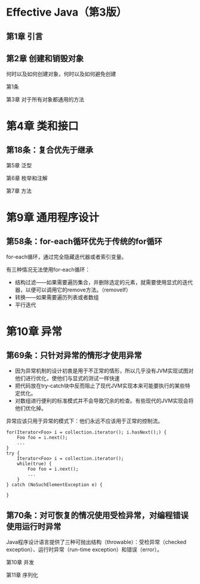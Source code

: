 # Effective Java（第3版） #

## 第1章 引言 ##

## 第2章 创建和销毁对象 ##

何时以及如何创建对象，何时以及如何避免创建

第1条

第3章 对于所有对象都通用的方法

# 第4章 类和接口 #

## 第18条：复合优先于继承 ##



第5章 泛型

第6章 枚举和注解

第7章 方法

# 第9章 通用程序设计 #

## 第58条：for-each循环优先于传统的for循环 ##

for-each循环，通过完全隐藏迭代器或者索引变量。

有三种情况无法使用for-each循环：

* 结构过滤——如果需要遍历集合，并删除选定的元素，就需要使用显式的迭代器，以便可以调用它的remove方法。（removeIf）
* 转换——如果需要遍历列表或者数组
* 平行迭代

# 第10章 异常 #

## 第69条：只针对异常的情形才使用异常 ##

* 因为异常机制的设计初衷是用于不正常的情形，所以几乎没有JVM实现试图对他们进行优化，使他们与显式的测试一样快速
* 把代码放在try-catch块中反而阻止了现代JVM实现本来可能要执行的某些特定优化。
* 对数组进行便利的标准模式并不会导致冗余的检查。有些现代的JVM实现会将他们优化掉。

异常应该只用于异常的模式下：他们永远不应该用于正常的控制流。

	for(Iterator<Foo> i = collection.iterator(); i.hasNext();) {
		Foo foo = i.next();
		...
	}
	try {
		Iterator<Foo> i = collection.iterator();
		while(true) {
			Foo foo = i.next();
			...
		}
	} catch (NoSuchElementException e) {

	}

## 第70条：对可恢复的情况使用受检异常，对编程错误使用运行时异常 ##

Java程序设计语言提供了三种可抛出结构（throwable）：受检异常（checked exception）、运行时异常（run-time exception）和错误（error）。

第10章 并发

第11章 序列化